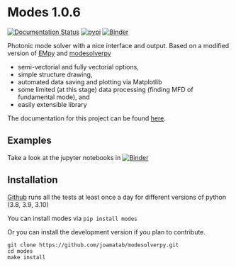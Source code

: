# Modes 1.0.6

[![Documentation Status](https://readthedocs.org/projects/modes/badge/?version=latest)](https://modes.readthedocs.io/en/latest/?badge=latest)
[![pypi](https://img.shields.io/pypi/v/modes)](https://pypi.org/project/modes)
[![Binder](https://mybinder.org/badge_logo.svg)](https://mybinder.org/v2/gh/joamatab/modesolverpy/HEAD)

Photonic mode solver with a nice interface and output.
Based on a modified version of [EMpy](https://github.com/lbolla/EMpy) and [modesolverpy](https://github.com/jtambasco/modesolverpy)

- semi-vectorial and fully vectorial options,
- simple structure drawing,
- automated data saving and plotting via Matplotlib
- some limited (at this stage) data processing (finding MFD of fundamental mode), and
- easily extensible library

The documentation for this project can be found [here](http://modes.rtfd.io).

## Examples

Take a look at the jupyter notebooks in [![Binder](https://mybinder.org/badge_logo.svg)](https://mybinder.org/v2/gh/joamatab/modesolverpy/HEAD)

## Installation

[Github](https://github.com/joamatab/modesolverpy/actions) runs all the tests at least once a day for different versions of python (3.8, 3.9, 3.10)

You can install modes via `pip install modes`

Or you can install the development version if you plan to contribute.

```
git clone https://github.com/joamatab/modesolverpy.git
cd modes
make install
```

